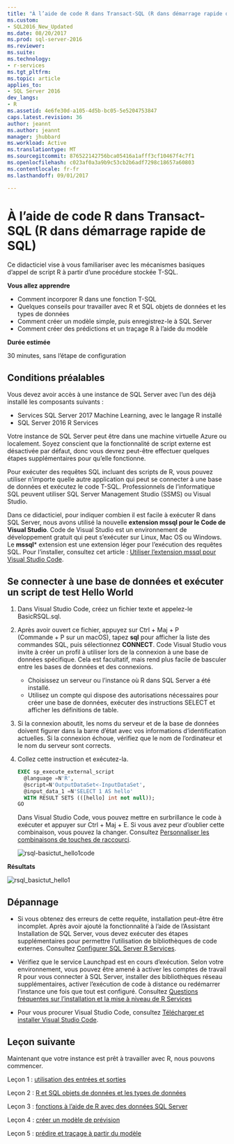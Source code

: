 ```yaml
---
title: "À l’aide de code R dans Transact-SQL (R dans démarrage rapide de SQL) | Documents Microsoft"
ms.custom:
- SQL2016_New_Updated
ms.date: 08/20/2017
ms.prod: sql-server-2016
ms.reviewer: 
ms.suite: 
ms.technology:
- r-services
ms.tgt_pltfrm: 
ms.topic: article
applies_to:
- SQL Server 2016
dev_langs:
- R
ms.assetid: 4e6fe30d-a105-4d5b-bc05-5e5204753847
caps.latest.revision: 36
author: jeannt
ms.author: jeannt
manager: jhubbard
ms.workload: Active
ms.translationtype: MT
ms.sourcegitcommit: 876522142756bca05416a1afff3cf10467f4c7f1
ms.openlocfilehash: c023af0a3a9b9c53cb2b6adf7298c18657a60803
ms.contentlocale: fr-fr
ms.lasthandoff: 09/01/2017

---
```

# <a name="using-r-code-in-transact-sql-r-in-sql-quickstart"></a>À l’aide de code R dans Transact-SQL (R dans démarrage rapide de SQL)

Ce didacticiel vise à vous familiariser avec les mécanismes basiques d’appel de script R à partir d’une procédure stockée T-SQL.

**Vous allez apprendre**

+ Comment incorporer R dans une fonction T-SQL
+ Quelques conseils pour travailler avec R et SQL objets de données et les types de données
+ Comment créer un modèle simple, puis enregistrez-le à SQL Server
+ Comment créer des prédictions et un traçage R à l’aide du modèle

**Durée estimée**

30 minutes, sans l’étape de configuration

## <a name="prerequisites"></a>Conditions préalables

Vous devez avoir accès à une instance de SQL Server avec l’un des déjà installé les composants suivants :

+ Services SQL Server 2017 Machine Learning, avec le langage R installé
+ SQL Server 2016 R Services

Votre instance de SQL Server peut être dans une machine virtuelle Azure ou localement. Soyez conscient que la fonctionnalité de script externe est désactivée par défaut, donc vous devrez peut-être effectuer quelques étapes supplémentaires pour qu’elle fonctionne.

Pour exécuter des requêtes SQL incluant des scripts de R, vous pouvez utiliser n’importe quelle autre application qui peut se connecter à une base de données et exécutez le code T-SQL. Professionnels de l’informatique SQL peuvent utiliser SQL Server Management Studio (SSMS) ou Visual Studio.

Dans ce didacticiel, pour indiquer combien il est facile à exécuter R dans SQL Server, nous avons utilisé la nouvelle **extension mssql pour le Code de Visual Studio**. Code de Visual Studio est un environnement de développement gratuit qui peut s’exécuter sur Linux, Mac OS ou Windows. Le **mssql*** extension est une extension léger pour l’exécution des requêtes SQL. Pour l’installer, consultez cet article : [Utiliser l’extension mssql pour Visual Studio Code](https://docs.microsoft.com/sql/linux/sql-server-linux-develop-use-vscode).

## <a name="connect-to-a-database-and-run-a-hello-world-test-script"></a>Se connecter à une base de données et exécuter un script de test Hello World

1. Dans Visual Studio Code, créez un fichier texte et appelez-le BasicRSQL.sql.
2. Après avoir ouvert ce fichier, appuyez sur Ctrl + Maj + P (Commande + P sur un macOS), tapez **sql** pour afficher la liste des commandes SQL, puis sélectionnez **CONNECT**. Code Visual Studio vous invite à créer un profil à utiliser lors de la connexion à une base de données spécifique. Cela est facultatif, mais rend plus facile de basculer entre les bases de données et des connexions.
    + Choisissez un serveur ou l’instance où R dans SQL Server a été installé.
    + Utilisez un compte qui dispose des autorisations nécessaires pour créer une base de données, exécuter des instructions SELECT et afficher les définitions de table.
2. Si la connexion aboutit, les noms du serveur et de la base de données doivent figurer dans la barre d’état avec vos informations d’identification actuelles. Si la connexion échoue, vérifiez que le nom de l’ordinateur et le nom du serveur sont corrects.
3. Collez cette instruction et exécutez-la.

    ```sql
    EXEC sp_execute_external_script
      @language =N'R',
      @script=N'OutputDataSet<-InputDataSet',
      @input_data_1 =N'SELECT 1 AS hello'
      WITH RESULT SETS (([hello] int not null));
    GO
    ```

    Dans Visual Studio Code, vous pouvez mettre en surbrillance le code à exécuter et appuyer sur Ctrl + Maj + E. Si vous avez peur d’oublier cette combinaison, vous pouvez la changer. Consultez [Personnaliser les combinaisons de touches de raccourci](https://github.com/Microsoft/vscode-mssql/wiki/customize-shortcuts).

    ![rsql-basictut_hello1code](media/rsql-basictut-hello1code.PNG)

**Résultats**

![rsql_basictut_hello1](media/rsql-basictut-hello1.PNG)

## <a name="troubleshooting"></a>Dépannage

+ Si vous obtenez des erreurs de cette requête, installation peut-être être incomplet. Après avoir ajouté la fonctionnalité à l’aide de l’Assistant Installation de SQL Server, vous devez exécuter des étapes supplémentaires pour permettre l’utilisation de bibliothèques de code externes.  Consultez [Configurer SQL Server R Services](../r/set-up-sql-server-r-services-in-database.md).

+ Vérifiez que le service Launchpad est en cours d’exécution. Selon votre environnement, vous pouvez être amené à activer les comptes de travail R pour vous connecter à SQL Server, installer des bibliothèques réseau supplémentaires, activer l’exécution de code à distance ou redémarrer l’instance une fois que tout est configuré. Consultez [Questions fréquentes sur l’installation et la mise à niveau de R Services](../r/upgrade-and-installation-faq-sql-server-r-services.md)

+ Pour vous procurer Visual Studio Code, consultez [Télécharger et installer Visual Studio Code](https://code.visualstudio.com/Download).

## <a name="next-lesson"></a>Leçon suivante

Maintenant que votre instance est prêt à travailler avec R, nous pouvons commencer.

Leçon 1 : [utilisation des entrées et sorties](rtsql-working-with-inputs-and-outputs.md)

Leçon 2 : [R et SQL objets de données et les types de données](rtsql-r-and-sql-data-types-and-data-objects.md)

Leçon 3 : [fonctions à l’aide de R avec des données SQL Server](rtsql-using-r-functions-with-sql-server-data.md)

Leçon 4 : [créer un modèle de prévision](rtsql-create-a-predictive-model-r.md)

Leçon 5 : [prédire et traçage à partir du modèle](rtsql-predict-and-plot-from-model.md)

